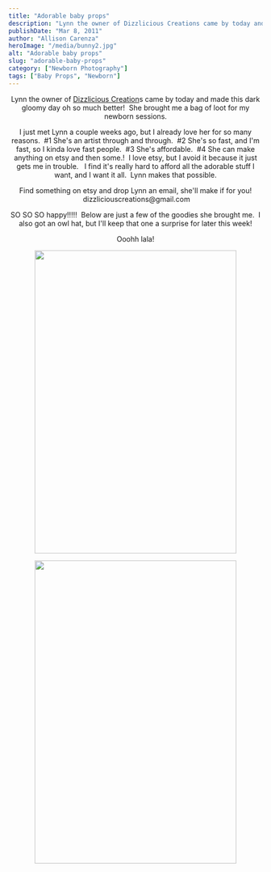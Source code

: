 ```yaml
---
title: "Adorable baby props"
description: "Lynn the owner of Dizzlicious Creations came by today and made this dark gloomy day oh so much better!  She "
publishDate: "Mar 8, 2011"
author: "Allison Carenza"
heroImage: "/media/bunny2.jpg"
alt: "Adorable baby props"
slug: "adorable-baby-props"
category: ["Newborn Photography"]
tags: ["Baby Props", "Newborn"]
---
```


<p style="text-align: center;">Lynn the owner of <a href="http://www.facebook.com/pages/DizzliciousCreations/106159336120367?ref=ts&amp;sk=wall">Dizzlicious Creation</a>s came by today and made this dark gloomy day oh so much better!  She brought me a bag of loot for my newborn sessions.</p>
<p style="text-align: center;">I just met Lynn a couple weeks ago, but I already love her for so many reasons.  #1 She&apos;s an artist through and through.  #2 She&apos;s so fast, and I&apos;m fast, so I kinda love fast people.  #3 She&apos;s affordable.  #4 She can make anything on etsy and then some.!  I love etsy, but I avoid it because it just gets me in trouble.   I find it&apos;s really hard to afford all the adorable stuff I want, and I want it all.  Lynn makes that possible.</p>
<p style="text-align: center;">Find something on etsy and drop Lynn an email, she&apos;ll make if for you!  dizzliciouscreations@gmail.com</p>
<p style="text-align: center;">SO SO SO happy!!!!!  Below are just a few of the goodies she brought me.  I also got an owl hat, but I&apos;ll keep that one a surprise for later this week!</p>
<p style="text-align: center;">Ooohh lala!</p>
<p style="text-align: center;">
<p style="text-align: center;"><a rel="attachment wp-att-2051" href="http://www.allisoncarenza.com/archives/2050/bunny2"><img class="aligncenter size-full wp-image-2051" title="bunny2" src="http:/media/bunny2.jpg" alt="" width="400" height="600" /></a></p>
<p style="text-align: center;">
<p style="text-align: center;"><a rel="attachment wp-att-2052" href="http://www.allisoncarenza.com/archives/2050/football"><img class="aligncenter size-full wp-image-2052" title="football" src="http:/media/football.jpg" alt="" width="400" height="600" /></a></p>
<p style="text-align: center;">
<p style="text-align: center;">
